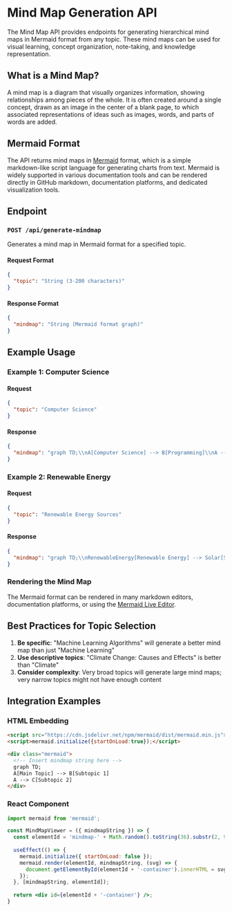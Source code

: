 # Mind Map Generation API

The Mind Map API provides endpoints for generating hierarchical mind maps in Mermaid format from any topic. These mind maps can be used for visual learning, concept organization, note-taking, and knowledge representation.

## What is a Mind Map?

A mind map is a diagram that visually organizes information, showing relationships among pieces of the whole. It is often created around a single concept, drawn as an image in the center of a blank page, to which associated representations of ideas such as images, words, and parts of words are added.

## Mermaid Format

The API returns mind maps in [Mermaid](https://mermaid-js.github.io/mermaid/#/) format, which is a simple markdown-like script language for generating charts from text. Mermaid is widely supported in various documentation tools and can be rendered directly in GitHub markdown, documentation platforms, and dedicated visualization tools.

## Endpoint

### `POST /api/generate-mindmap`

Generates a mind map in Mermaid format for a specified topic.

#### Request Format

```json
{
  "topic": "String (3-200 characters)"
}
```

#### Response Format

```json
{
  "mindmap": "String (Mermaid format graph)"
}
```

## Example Usage

### Example 1: Computer Science

#### Request

```json
{
  "topic": "Computer Science"
}
```

#### Response

```json
{
  "mindmap": "graph TD;\\nA[Computer Science] --> B[Programming]\\nA --> C[Data Structures]\\nA --> D[Algorithms]\\nA --> E[Databases]\\nA --> F[Artificial Intelligence]\\nA --> G[Computer Networks]\\nA --> H[Operating Systems]\\nA --> I[Software Engineering]\\nA --> J[Cybersecurity]\\nB --> B1[Languages]\\nB --> B2[Paradigms]\\nB1 --> B1a[Python]\\nB1 --> B1b[Java]\\nB1 --> B1c[C++]\\nB1 --> B1d[JavaScript]\\nB2 --> B2a[Object-Oriented]\\nB2 --> B2b[Functional]\\nB2 --> B2c[Procedural]\\nC --> C1[Arrays]\\nC --> C2[Linked Lists]\\nC --> C3[Trees]\\nC --> C4[Graphs]\\nD --> D1[Sorting Algorithms]\\nD --> D2[Search Algorithms]\\nD --> D3[Dynamic Programming]\\nD --> D4[Greedy Algorithms]\\nE --> E1[SQL]\\nE --> E2[NoSQL]\\nF --> F1[Machine Learning]\\nF --> F2[Deep Learning]\\nF --> F3[Natural Language Processing]\\nF --> F4[Computer Vision]\\nG --> G1[OSI Model]\\nG --> G2[TCP/IP]\\nG --> G3[Network Security]\\nH --> H1[Process Management]\\nH --> H2[Memory Management]\\nH --> H3[File Systems]\\nH --> H4[Concurrency]\\nI --> I1[Agile Development]\\nI --> I2[Version Control]\\nI --> I3[Testing]\\nJ --> J1[Encryption]\\nJ --> J2[Ethical Hacking]\\nJ --> J3[Network Security]"
}
```

### Example 2: Renewable Energy

#### Request

```json
{
  "topic": "Renewable Energy Sources"
}
```

#### Response

```json
{
  "mindmap": "graph TD;\\nRenewableEnergy[Renewable Energy] --> Solar[Solar Energy]\\nRenewableEnergy --> Wind[Wind Energy]\\nRenewableEnergy --> Hydro[Hydroelectric Energy]\\nRenewableEnergy --> Geothermal[Geothermal Energy]\\nRenewableEnergy --> Biomass[Biomass Energy]\\nSolar --> PhotovoltaicCells[Photovoltaic Cells]\\nSolar --> SolarThermal[Solar Thermal]\\nWind --> OnshoreWind[Onshore Wind Farms]\\nWind --> OffshoreWind[Offshore Wind Farms]\\nHydro --> Dams[Hydroelectric Dams]\\nHydro --> RunOfRiver[Run-of-River]\\nHydro --> TidalEnergy[Tidal Energy]\\nGeothermal --> GeothermalPlants[Geothermal Power Plants]\\nGeothermal --> GeothermalHeating[Geothermal Heating]\\nBiomass --> BiofuelProduction[Biofuel Production]\\nBiomass --> BiomassPlants[Biomass Power Plants]"
}
```

### Rendering the Mind Map

The Mermaid format can be rendered in many markdown editors, documentation platforms, or using the [Mermaid Live Editor](https://mermaid-js.github.io/mermaid-live-editor/).

## Best Practices for Topic Selection

1. **Be specific**: "Machine Learning Algorithms" will generate a better mind map than just "Machine Learning"
2. **Use descriptive topics**: "Climate Change: Causes and Effects" is better than "Climate"
3. **Consider complexity**: Very broad topics will generate large mind maps; very narrow topics might not have enough content

## Integration Examples

### HTML Embedding

```html
<script src="https://cdn.jsdelivr.net/npm/mermaid/dist/mermaid.min.js"></script>
<script>mermaid.initialize({startOnLoad:true});</script>

<div class="mermaid">
  <!-- Insert mindmap string here -->
  graph TD;
  A[Main Topic] --> B[Subtopic 1]
  A --> C[Subtopic 2]
</div>
```

### React Component

```jsx
import mermaid from 'mermaid';

const MindMapViewer = ({ mindmapString }) => {
  const elementId = 'mindmap-' + Math.random().toString(36).substr(2, 9);
  
  useEffect(() => {
    mermaid.initialize({ startOnLoad: false });
    mermaid.render(elementId, mindmapString, (svg) => {
      document.getElementById(elementId + '-container').innerHTML = svg;
    });
  }, [mindmapString, elementId]);
  
  return <div id={elementId + '-container'} />;
}
```

